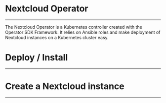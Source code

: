 # Nextcloud Operator
------------
The Nextcloud Operator is a Kubernetes controller created with the Operator SDK Framework.
It relies on Ansible roles and make deployment of Nextcloud instances on a Kubernetes
cluster easy.


# Deploy / Install
------------

# Create a Nextcloud instance
------------